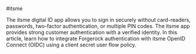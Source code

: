 #itsme

The itsme digital ID app allows you to sign in securely without card-readers, passwords,
two-factor authentication, or multiple PIN codes. The itsme app provides strong customer
authentication with a verified identity. In this article, learn how to integrate Forgerock
authentication with itsme OpenID Connect (OIDC) using a client secret user flow policy.
